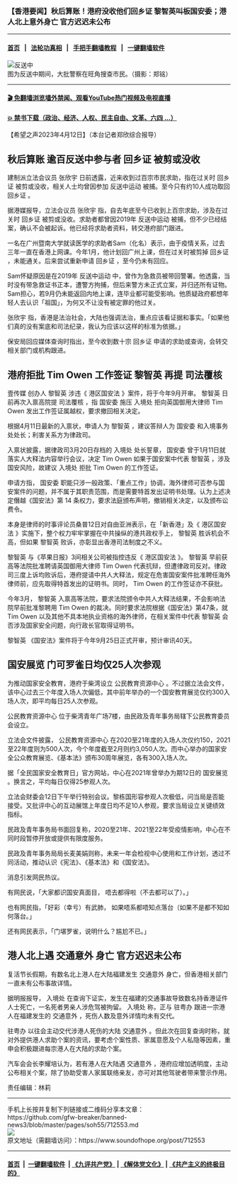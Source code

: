 ### 【香港要闻】秋后算账！港府没收他们回乡证 黎智英叫板国安委；港人北上意外身亡 官方迟迟未公布
------------------------

#### [首页](https://github.com/gfw-breaker/banned-news3/blob/master/README.md) &nbsp;&nbsp;|&nbsp;&nbsp; [法轮功真相](https://github.com/begood0513/basic/blob/master/README.md)  &nbsp;&nbsp;|&nbsp;&nbsp; [手把手翻墙教程](https://github.com/gfw-breaker/guides/wiki)  &nbsp;&nbsp;|&nbsp;&nbsp; [一键翻墙软件](https://github.com/gfw-breaker/nogfw/blob/master/README.md)  



<div><img alt="反送中" src="https://img.soundofhope.org/2021-06/20210612-mk-1623512004417.jpg"/>
<br/><figcaption class="caption">
 图为反送中期间，大批警察在旺角搜查市民。（摄影：郑铭）
</figcaption></div><hr/>

#### [ 🎬  免翻墙浏览墙外禁闻、观看YouTube热门视频及电视直播](https://github.com/gfw-breaker/HelloWorld)

#### [ 💥  禁书下载（政治、经济、人权、民主自由、文革、六四 ...）](https://github.com/gfw-breaker/books/blob/master/README.md)

<div><div class="Content__Wrapper sc-1bvya0-0 elmmKw article_body" data-checkusr="" itemprop="articleBody">
 <div id="post_place_1">
 </div>
 <p class="meta-top">
  <span class="meta">
   【希望之声2023年4月12日】（本台记者郑欣综合报导）
  </span>
 </p>
 <h2>
  <strong>
   秋后算账 逾百反送中参与者
   <ok href="/term/17910">
    回乡证
   </ok>
   被剪或没收
  </strong>
 </h2>
 <p>
  建制派立法会议员
  <ok href="/term/859334">
   张欣宇
  </ok>
  日前透露，近来收到过百宗市民求助，指在过关时
  <ok href="/term/17910">
   回乡证
  </ok>
  被剪或没收，相关人士均曾因参加
  <ok href="/term/3448">
   反送中运动
  </ok>
  被捕。至今只有约10人成功取回
  <ok href="/term/17910">
   回乡证
  </ok>
  。
 </p>
 <p>
  据港媒报导，立法会议员
  <ok href="/term/859334">
   张欣宇
  </ok>
  指，自去年底至今已收到上百宗求助，涉及在过关时
  <ok href="/term/17910">
   回乡证
  </ok>
  被剪或没收。求助者都曾因2019年
  <ok href="/term/3448">
   反送中运动
  </ok>
  被捕，但不少已经结案，确认不会被起诉。他已经将求助者资料，转交港府部门跟进。
 </p>
 <p>
  一名在广州暨南大学就读医学的求助者Sam（化名）表示，由于疫情关系，过去三年一直在香港上网课。今年1月，他计划回广州上课，但在过关时被剪掉
  <ok href="/term/17910">
   回乡证
  </ok>
  ，未能通关。后来尝试重新申请
  <ok href="/term/17910">
   回乡证
  </ok>
  ，至今仍未有回应。
 </p>
 <p>
  Sam怀疑原因是在2019年
  <ok href="/term/3448">
   反送中运动
  </ok>
  中，曾作为急救员被带回警署。他透露，当时没有带急救证书正本，遭警方拘捕，但后来警方未正式立案，并归还所有证物。Sam担心，若9月仍未能返回内地上课，连毕业都可能受影响。他质疑政府都想年轻人去认识「祖国」，为何又不让没有被定罪的他过关。
 </p>
 <p>
  <ok href="/term/859334">
   张欣宇
  </ok>
  指，香港是法治社会，大陆也强调法治，重点应该看证据和事实。「如果他们真的没有案底和司法纪录，我认为应该以这样的标准为依据。」
 </p>
 <p>
  保安局回应媒体查询时指出，至今收到数十宗
  <ok href="/term/17910">
   回乡证
  </ok>
  申请的求助或查询，会转交相关部门或机构跟进。
 </p>
 <h2>
  <strong>
   港府拒批
   <ok href="/term/797115">
    Tim Owen
   </ok>
   工作签证
   <ok href="/term/144108">
    黎智英
   </ok>
   再提
   <ok href="/term/562052">
    司法覆核
   </ok>
  </strong>
 </h2>
 <p>
  <ok href="/term/106190">
   壹传媒
  </ok>
  创办人
  <ok href="/term/144108">
   黎智英
  </ok>
  涉违《
  <ok href="/term/291820">
   港区国安法
  </ok>
  》案件，将于今年9月开审。
  <ok href="/term/144108">
   黎智英
  </ok>
  日前再次入禀高院提
  <ok href="/term/562052">
   司法覆核
  </ok>
  ，指
  <ok href="/term/13411">
   国安委
  </ok>
  施压
  <ok href="/term/859337">
   入境处
  </ok>
  拒向英国御用大律师
  <ok href="/term/797115">
   Tim Owen
  </ok>
  发出工作签证属越权，要求撤回相关决定。
 </p>
 <p>
  根据4月11日最新的入禀状，申请人为
  <ok href="/term/144108">
   黎智英
  </ok>
  ，建议答辩人为
  <ok href="/term/13411">
   国安委
  </ok>
  和入境事务处处长；利害关系方为律政司。
 </p>
 <p>
  入禀状披露，据律政司3月20日存档的
  <ok href="/term/859337">
   入境处
  </ok>
  处长誓章，
  <ok href="/term/13411">
   国安委
  </ok>
  曾于1月11日就落实人大释法内容举行会议，决定
  <ok href="/term/797115">
   Tim Owen
  </ok>
  如果于国安案中代表
  <ok href="/term/144108">
   黎智英
  </ok>
  ，涉及国安风险，故建议
  <ok href="/term/859337">
   入境处
  </ok>
  拒批
  <ok href="/term/797115">
   Tim Owen
  </ok>
  的工作签证。
 </p>
 <p>
  申请方指，
  <ok href="/term/13411">
   国安委
  </ok>
  职能只涉一般政策、「重点工作」协调，海外律师可否参与国安案件的问题，并不属于其职责范围，而是需要特首发出证明书处理。认为上述决定僭越《国安法》第 14 条权力，要求法庭颁布声明，撤销相关决定，以及颁布讼费令。
 </p>
 <p>
  本身是律师的时事评论员桑普12日对自由亚洲表示，在「新香港」及《
  <ok href="/term/291820">
   港区国安法
  </ok>
  》实施下，整个权力牢牢掌握在中共操纵的港共政权手上，
  <ok href="/term/144108">
   黎智英
  </ok>
  胜诉机会不高，但如果
  <ok href="/term/144108">
   黎智英
  </ok>
  败诉，亦彰显出香港司法制度之不义。
 </p>
 <p>
  <ok href="/term/144108">
   黎智英
  </ok>
  与《苹果日报》3间相关公司被指控违反《
  <ok href="/term/291820">
   港区国安法
  </ok>
  》。
  <ok href="/term/144108">
   黎智英
  </ok>
  早前获高等法院批准聘请英国御用大律师
  <ok href="/term/797115">
   Tim Owen
  </ok>
  代表抗辩，但遭律政司反对。律政司三度上诉均败诉后，港府提请中共人大释法，规定在危害国安案件批准聘任海外律师前，应先取得特首发出的证明书。同时，
  <ok href="/term/797115">
   Tim Owen
  </ok>
  的工作签证亦不获批。
 </p>
 <p>
  今年3月，
  <ok href="/term/144108">
   黎智英
  </ok>
  入禀高等法院，要求法院颁令中共人大释法结果，不会影响法院早前批准黎聘用
  <ok href="/term/797115">
   Tim Owen
  </ok>
  的裁决。同时要求法院根据《国安法》第47条，就
  <ok href="/term/797115">
   Tim Owen
  </ok>
  以及其他不具本地执业资格的海外律师，在相关案件中代表
  <ok href="/term/144108">
   黎智英
  </ok>
  会否涉及国家安全问题，向行政长官取得证明书。
 </p>
 <p>
  <ok href="/term/144108">
   黎智英
  </ok>
  《国安法》案件将于今年9月25日正式开审，预计审讯40天。
 </p>
 <h2>
  <strong>
   <ok href="/term/859340">
    国安展览
   </ok>
   门可罗雀日均仅25人次参观
  </strong>
 </h2>
 <p>
  为推动国家安全教育，港府于柴湾设立
  <ok href="/term/859343">
   公民教育资源中心
  </ok>
  。不过据立法会文件，该中心过去三个年度入场人次偏低，其中前年举办的一个国安教育展览仅约300入场人次，即平均每日25人次参观。
 </p>
 <p>
  <ok href="/term/859343">
   公民教育资源中心
  </ok>
  位于柴湾青年广场7楼，由民政及青年事务局辖下公民教育委员会设立。
 </p>
 <p>
  立法会文件披露，
  <ok href="/term/859343">
   公民教育资源中心
  </ok>
  在2020至21年度的入场人次仅约150，2021至22年度则为500人次，今个年度截至2月则约3,050人次。而中心举办的国家安全公众教育展览、《基本法》颁布30周年展览，各有300入场人次。
 </p>
 <p>
  据「全民国家安全教育日」官方网站，中心在2021年曾举办为期12日的
  <ok href="/term/859340">
   国安展览
  </ok>
  。换言之，平均每日仅得25参观人次。
 </p>
 <p>
  立法会财委会12日下午举行特别会议。黎栋国形容参观人次极低，问当局是否能接受。又批评中心的互动展馆上年度日均不足10人参观，要求当局设立关键绩效指标。
 </p>
 <p>
  民政及青年事务局书面回复称，2020至21年、2021至22年受疫情影响，中心在不同时段暂停开放或提供有限度服务。
 </p>
 <p>
  民政及青年事务局局长麦美娟则称，未来一年会检视中心使用和工作计划，透过不同活动，推动认识《宪法》、《基本法》和《国安法》。
 </p>
 <p>
  消息引发网民热议。
 </p>
 <p>
  有网民说，「大家都识国安真面目， 唔去都得啦（不去都可以了）。」
 </p>
 <p>
  也有网民指，「好彩（幸亏）有武肺， 如果唔系都唔知点落台（如果不是都不知如何落台。」
 </p>
 <p>
  还有网民表示，「门堪罗雀，说明什么？尴尬不已。」
 </p>
 <h2>
  <strong>
   港人北上遇
   <ok href="/term/23843">
    交通意外
   </ok>
   身亡 官方迟迟未公布
  </strong>
 </h2>
 <p>
  复活节长假期，有数名北上港人在大陆福建发生
  <ok href="/term/23843">
   交通意外
  </ok>
  身亡，但香港相关部门一直未有公布事故详情。
 </p>
 <p>
  据明报报导，
  <ok href="/term/859337">
   入境处
  </ok>
  在查询下证实，发生在福建的交通事故导致数名持香港证件人士死亡，一名死者男亲人涉危驾被拘留。
  <ok href="/term/859337">
   入境处
  </ok>
  称，正与
  <ok href="/term/859346">
   驻粤办
  </ok>
  跟进一宗港人在福建发生的
  <ok href="/term/23843">
   交通意外
  </ok>
  ，死伤人数及意外详情均未有交代。
 </p>
 <p>
  <ok href="/term/859346">
   驻粤办
  </ok>
  以往会主动交代涉港人死伤的大陆
  <ok href="/term/23843">
   交通意外
  </ok>
  。但此次在回复查询时称，就对外提供港人求助个案的资讯，要考虑个案性质、家属意愿及个人私隐等因素，重申会积极跟进每宗港人在大陆的求助个案。
 </p>
 <p>
  汽车会会长李耀培认为，若有港人在大陆遇
  <ok href="/term/23843">
   交通意外
  </ok>
  ，港府应增加透明度，主动公布相关个案，除了协助受害人家属联络亲友，亦可对其他驾驶者带来警示作用。
 </p>
 <p class="meta-btm">
  责任编辑：林莉
 </p>
</div>
</div>
<hr/>
手机上长按并复制下列链接或二维码分享本文章：<br/>
https://github.com/gfw-breaker/banned-news3/blob/master/pages/soh55/712553.md <br/>
<a href='https://github.com/gfw-breaker/banned-news3/blob/master/pages/soh55/712553.md'><img src='https://github.com/gfw-breaker/banned-news3/blob/master/pages/soh55/712553.md.png'/></a> <br/>
原文地址（需翻墙访问）：https://www.soundofhope.org/post/712553


------------------------
#### [首页](https://github.com/gfw-breaker/banned-news3/blob/master/README.md) &nbsp;|&nbsp; [一键翻墙软件](https://github.com/gfw-breaker/nogfw/blob/master/README.md) &nbsp;| [《九评共产党》](https://github.com/gfw-breaker/9ping.md/blob/master/README.md#九评之一评共产党是什么) | [《解体党文化》](https://github.com/gfw-breaker/jtdwh.md/blob/master/README.md) | [《共产主义的终极目的》](https://github.com/gfw-breaker/gczydzjmd.md/blob/master/README.md)


<img src='http://gfw-breaker.win/banned-news3/pages/soh55/712553.md' width='0px' height='0px'/>